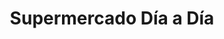 ---
title: "Supermercado Día a Día"
url: /caracas/supermercado-dia-a-dia-avenida-2/
shop: Supermarkt
---